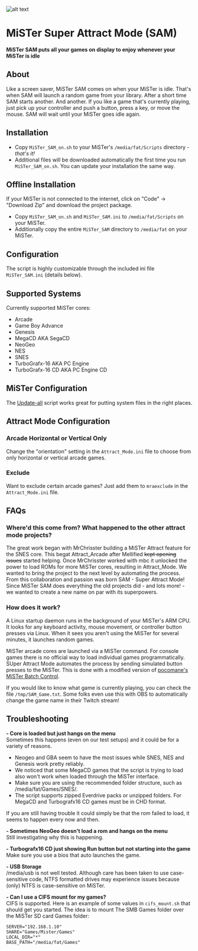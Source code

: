 ![alt text](https://i.ibb.co/DzjQDtH/Screenshot-22.png)


# MiSTer Super Attract Mode (SAM)
**MiSTer SAM puts all your games on display to enjoy whenever your MiSTer is idle**

## About
Like a screen saver, MiSTer SAM comes on when your MiSTer is idle. That's when SAM will launch a random game from your library. After a short time SAM starts another. And another. If you like a game that's currently playing, just pick up your controller and push a button, press a key, or move the mouse. SAM will wait until your MiSTer goes idle again.

## Installation
- Copy `MiSTer_SAM_on.sh` to your MiSTer's `/media/fat/Scripts` directory - *that's it!* 
- Additional files will be downloaded automatically the first time you run `MiSTer_SAM_on.sh`. You can update your installation the same way.

## Offline Installation  
If your MiSTer is not connected to the internet, click on "Code" -> "Download Zip" and download the project package.
- Copy `MiSTer_SAM_on.sh` and `MiSTer_SAM.ini` to `/media/fat/Scripts` on your MiSTer. 
- Additionally copy the entire `MiSTer_SAM` directory to `/media/fat` on your MiSTer.
  
## Configuration
The script is highly customizable through the included ini file `MiSTer_SAM.ini` (details below).

## Supported Systems
Currently supported MiSTer cores:
* Arcade
* Game Boy Advance
* Genesis
* MegaCD AKA SegaCD
* NeoGeo
* NES
* SNES
* TurboGrafx-16 AKA PC Engine
* TurboGrafx-16 CD AKA PC Engine CD

## MiSTer Configuration
The [Update-all](https://github.com/theypsilon/Update_All_MiSTer) script works great for putting system files in the right places.

## Attract Mode Configuration
### Arcade Horizontal or Vertical Only
Change the "orientation" setting in the `Attract_Mode.ini` file to choose from only horizontal or vertical arcade games.

### Exclude
Want to exclude certain arcade games? Just add them to `mraexclude` in the `Attract_Mode.ini` file.

## FAQs
### Where'd this come from? What happened to the other attract mode projects?
The great work began with MrChrisster building a MiSTer Attract feature for the SNES core. This begat Attract_Arcade after Mellified ~~kept opening issues~~ started helping. Once MrChrisster worked with mbc it unlocked the power to load ROMs for more MiSTer cores, resulting in Attract_Mode. We wanted to bring the project to the next level by automating the process. From this collaboration and passion was born SAM - Super Attract Mode! Since MiSTer SAM does everything the old projects did - and lots more! - we wanted to create a new name on par with its superpowers.

### How does it work?
A Linux startup daemon runs in the background of your MiSTer's ARM CPU. It looks for any keyboard activity, mouse movement, or controller button presses via Linux. When it sees you aren't using the MiSTer for several minutes, it launches random games.

MiSTer arcade cores are launched via a MiSTer command. For console games there is no official way to load individual games programmatically. SUper Attract Mode automates the process by sending simulated button presses to the MiSTer. This is done with a modified version of [pocomane's MiSTer Batch Control](https://github.com/pocomane/MiSTer_Batch_Control). 
  
If you would like to know what game is currently playing, you can check the file `/tmp/SAM_Game.txt`. Some folks even use this with OBS to automatically change the game name in their Twitch stream!  
  
## Troubleshooting
**- Core is loaded but just hangs on the menu**  
Sometimes this happens (even on our test setups) and it could be for a variety of reasons.   
- Neogeo and GBA seem to have the most issues while SNES, NES and Genesis work pretty reliably.  
- We noticed that some MegaCD games that the script is trying to load also won't work when loaded through the MiSTer interface. 
- Make sure you are using the recommended folder structure, such as /media/fat/Games/SNES/. 
- The script supports zipped Everdrive packs or unzipped folders. For MegaCD and Turbografx16 CD games must be in CHD format.  
 
If you are still having trouble it could simply be that the rom failed to load, it seems to happen every now and then.  
  
**- Sometimes NeoGeo doesn't load a rom and hangs on the menu**   
Still investigating why this is happening.
  
**- Turbografx16 CD just showing Run button but not starting into the game**  
Make sure you use a bios that auto launches the game.  

**- USB Storage**  
/media/usb is not well tested. Although care has been taken to use case-sensitive code, NTFS formatted drives may experience issues because (only) NTFS is case-sensitive on MiSTer.

**- Can I use a CIFS mount for my games?**  
CIFS is supported.
Here is an example of some values in `cifs_mount.sh` that should get you started. 
The idea is to mount The SMB Games folder over the MiSTer SD card Games folder:
  
```
SERVER="192.168.1.10"  
SHARE="Games/Mister/Games"  
LOCAL_DIR="*"  
BASE_PATH="/media/fat/Games" 
```
